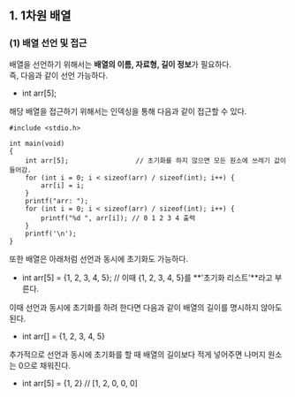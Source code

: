 <h2> <strong> 1. 1차원 배열 </strong> </h2>

<h3> <strong> (1) 배열 선언 및 접근 </strong> </h3>

배열을 선언하기 위해서는 **배열의 이름, 자료형, 길이 정보**가 필요하다. <br>
즉, 다음과 같이 선언 가능하다.

* int arr[5];

해당 배열을 접근하기 위해서는 인덱싱을 통해 다음과 같이 접근할 수 있다.

```(c)
#include <stdio.h>

int main(void)
{
	int arr[5];                 // 초기화를 하지 않으면 모든 원소에 쓰레기 값이 들어감.
	for (int i = 0; i < sizeof(arr) / sizeof(int); i++) {
		arr[i] = i;
	}
	printf("arr: ");
	for (int i = 0; i < sizeof(arr) / sizeof(int); i++) {
		printf("%d ", arr[i]); // 0 1 2 3 4 출력
	}
	printf('\n');
}
```

또한 배열은 아래처럼 선언과 동시에 초기화도 가능하다.

* int arr[5] = {1, 2, 3, 4, 5}; // 이때 {1, 2, 3, 4, 5}를 **'초기화 리스트'**라고 부른다.

이때 선언과 동시에 초기화를 하려 한다면 다음과 같이 배열의 길이를 명시하지 않아도 된다.

* int arr[] = {1, 2, 3, 4, 5}

추가적으로 선언과 동시에 초기화를 할 때 배열의 길이보다 적게 넣어주면 나머지 원소는 0으로 채워진다.

* int arr[5] = {1, 2} // [1, 2, 0, 0, 0]